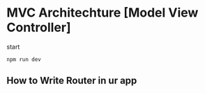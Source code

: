 # MVC Architechture [Model View Controller]

start 
```
npm run dev
```

## How to Write Router in ur app